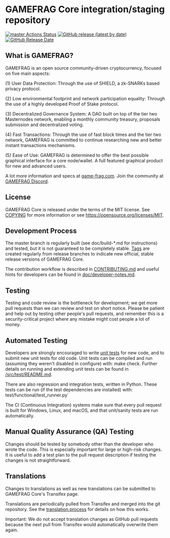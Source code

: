GAMEFRAG Core integration/staging repository
=====================================

[![master Actions Status](https://github.com/Game-Frag/game-frag-coin/workflows/CI%20Actions%20for%20GAMEFRAG/badge.svg)](https://github.com/Game-Frag/game-frag-coin/actions)
[![GitHub release (latest by date)](https://img.shields.io/github/v/release/GAMEFRAG-Project/gamefrag?color=%235c4b7d&cacheSeconds=3600)](https://github.com/Game-Frag/game-frag-coin/releases)
[![GitHub Release Date](https://img.shields.io/github/release-date/GAMEFRAG-Project/gamefrag?color=%235c4b7d&cacheSeconds=3600)](https://github.com/Game-Frag/game-frag-coin/releases)

## What is GAMEFRAG?

GAMEFRAG is an open source community-driven cryptocurrency, focused on five main aspects:

(1) User Data Protection: Through the use of SHIELD, a zk-SNARKs based privacy protocol.

(2) Low environmental footprint and network participation equality: Through the use of a highly developed Proof of Stake protocol.

(3) Decentralized Governance System: A DAO built on top of the tier two Masternodes network, enabling a monthly community treasury, proposals submission and decentralized voting.

(4) Fast Transactions: Through the use of fast block times and the tier two network, GAMEFRAG is committed to continue researching new and better instant transactions mechanisms.

(5) Ease of Use: GAMEFRAG is determined to offer the best possible graphical interface for a core node/wallet. A full featured graphical product for new and advanced users.

A lot more information and specs at [game-frag.com](https://www.game-frag.com/). Join the community at [GAMEFRAG Discord](https://discord.game-frag.com).

## License
GAMEFRAG Core is released under the terms of the MIT license. See [COPYING](https://github.com/Game-Frag/game-frag-coin/blob/master/COPYING) for more information or see https://opensource.org/licenses/MIT.

## Development Process

The master branch is regularly built (see doc/build-*.md for instructions) and tested, but it is not guaranteed to be completely stable. [Tags](https://github.com/Game-Frag/game-frag-coin/tags) are created regularly from release branches to indicate new official, stable release versions of GAMEFRAG Core.

The contribution workflow is described in [CONTRIBUTING.md](https://github.com/Game-Frag/game-frag-coin/blob/master/CONTRIBUTING.md) and useful hints for developers can be found in [doc/developer-notes.md](https://github.com/Game-Frag/game-frag-coin/blob/master/doc/developer-notes.md).

## Testing

Testing and code review is the bottleneck for development; we get more pull requests than we can review and test on short notice. Please be patient and help out by testing other people's pull requests, and remember this is a security-critical project where any mistake might cost people a lot of money.

## Automated Testing

Developers are strongly encouraged to write [unit tests](https://github.com/Game-Frag/game-frag-coin/blob/master/src/test/README.md) for new code, and to submit new unit tests for old code. Unit tests can be compiled and run (assuming they weren't disabled in configure) with: make check. Further details on running and extending unit tests can be found in [/src/test/README.md](https://github.com/Game-Frag/game-frag-coin/blob/master/src/test/README.md).

There are also regression and integration tests, written in Python. These tests can be run (if the test dependencies are installed) with: test/functional/test_runner.py`

The CI (Continuous Integration) systems make sure that every pull request is built for Windows, Linux, and macOS, and that unit/sanity tests are run automatically.

## Manual Quality Assurance (QA) Testing

Changes should be tested by somebody other than the developer who wrote the code. This is especially important for large or high-risk changes. It is useful to add a test plan to the pull request description if testing the changes is not straightforward.

## Translations

Changes to translations as well as new translations can be submitted to GAMEFRAG Core's Transifex page.

Translations are periodically pulled from Transifex and merged into the git repository. See the [translation process](https://github.com/Game-Frag/game-frag-coin/blob/master/doc/translation_process.md) for details on how this works.

Important: We do not accept translation changes as GitHub pull requests because the next pull from Transifex would automatically overwrite them again.
